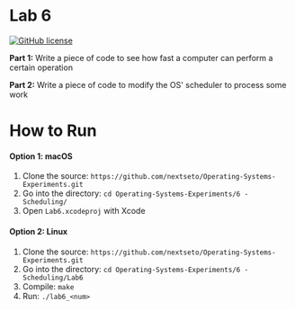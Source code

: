 # Lab 6

[![GitHub license](https://img.shields.io/badge/license-MIT-blue.svg)](https://raw.githubusercontent.com/nextseto/Operating-Systems-Experiments/master/LICENSE)

**Part 1:** Write a piece of code to see how fast a computer can perform a certain operation

**Part 2:** Write a piece of code to modify the OS' scheduler to process some work

# How to Run

#### Option 1: macOS

1. Clone the source: `https://github.com/nextseto/Operating-Systems-Experiments.git`
2. Go into the directory: `cd Operating-Systems-Experiments/6 - Scheduling/`
3. Open `Lab6.xcodeproj` with Xcode

#### Option 2: Linux

1. Clone the source: `https://github.com/nextseto/Operating-Systems-Experiments.git`
2. Go into the directory: `cd Operating-Systems-Experiments/6 - Scheduling/Lab6`
3. Compile: `make`
4. Run: `./lab6_<num>` 